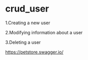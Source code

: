 # crud_user

1.Creating a new user

2.Modifying information about a user

3.Deleting a user

https://petstore.swagger.io/
